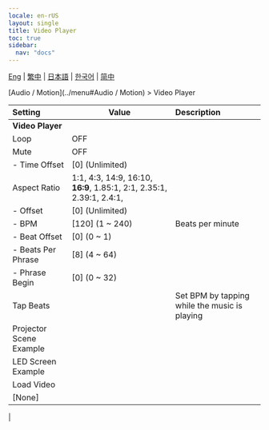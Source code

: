```yaml
---
locale: en-rUS
layout: single
title: Video Player
toc: true
sidebar:
  nav: "docs"
---
```

[Eng](/dancexr/menu/2025.4/motion/video_player) | [繁中](/tw/dancexr/menu/2025.4/motion/video_player) | [日本語](/jp/dancexr/menu/2025.4/motion/video_player) | [한국어](/kr/dancexr/menu/2025.4/motion/video_player) | [简中](/zh/dancexr/menu/2025.4/motion/video_player)

[Audio / Motion](../menu#Audio / Motion) > Video Player



| Setting | Value | Description |
| :--- | --- | :--- |
|**Video Player** | | 
| Loop | OFF | 
| Mute | OFF | 
|- Time Offset | [0] (Unlimited) | 
| Aspect Ratio | 1:1, 4:3, 14:9, 16:10, **16:9**, 1.85:1, 2:1, 2.35:1, 2.39:1, 2.4:1,  |  |
|- Offset | [0] (Unlimited) | 
|- BPM | [120] (1 ~ 240) | Beats per minute
|- Beat Offset | [0] (0 ~ 1) | 
|- Beats Per Phrase | [8] (4 ~ 64) | 
|- Phrase Begin | [0] (0 ~ 32) | 
| Tap Beats || Set BPM by tapping while the music is playing
| Projector Scene Example || 
| LED Screen Example || 
| Load Video || 
| [None] || 
|
